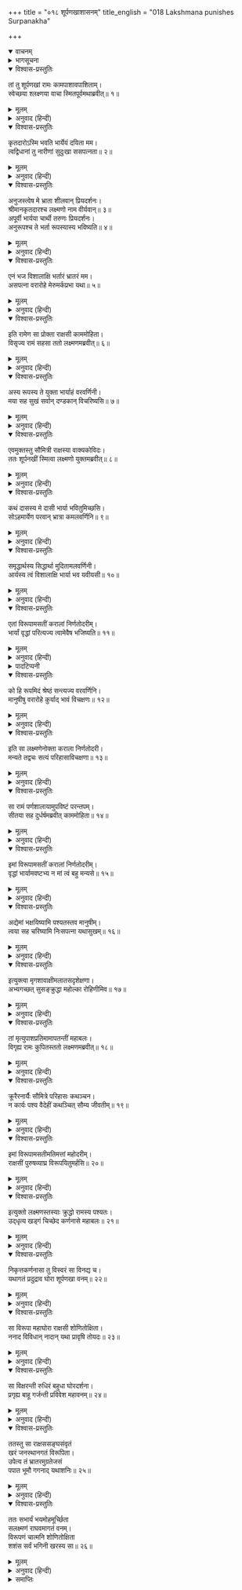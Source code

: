 +++
title = "०१८ शूर्पणखाशासनम्"
title_english = "018 Lakshmana punishes Surpanakha"

+++
<details open><summary>वाचनम्</summary>
<div caption="श्रीराम-हरिसीताराममूर्ति-घनपाठिभ्यां वचनम्" class="audioEmbed" src="https://archive.org/download/Ramayana-recitation-Sriram-harisItArAmamUrti-Ghanapaati-v2/Kanda_3/Kanda_3_ARK-018-Shoorpanakha_Shasanam_.mp3"></div>
</details>

<details><summary>भागसूचना</summary>

18. श्रीरामके टाल देनेपर शूर्पणखाका लक्ष्मणसे प्रणययाचना करना, फिर उनके भी टालनेपर उसका सीतापर आक्रमण और लक्ष्मणका उसके नाक-कान काट लेना
</details>

<details open><summary>विश्वास-प्रस्तुतिः</summary>

तां तु शूर्पणखां रामः कामपाशावपाशिताम्।  
स्वेच्छया श्लक्ष्णया वाचा स्मितपूर्वमथाब्रवीत्॥ १॥
</details>

<details><summary>मूलम्</summary>

तां तु शूर्पणखां रामः कामपाशावपाशिताम्।  
स्वेच्छया श्लक्ष्णया वाचा स्मितपूर्वमथाब्रवीत्॥ १॥
</details>

<details><summary>अनुवाद (हिन्दी)</summary>

श्रीरामने कामपाशसे बँधी हुई उस शूर्पणखासे अपनी इच्छाके अनुसार मधुर वाणीमें मन्द-मन्द मुसकराते हुए कहा—॥ १॥
</details>

<details open><summary>विश्वास-प्रस्तुतिः</summary>

कृतदारोऽस्मि भवति भार्येयं दयिता मम।  
त्वद्विधानां तु नारीणां सुदुःखा ससपत्नता॥ २॥
</details>

<details><summary>मूलम्</summary>

कृतदारोऽस्मि भवति भार्येयं दयिता मम।  
त्वद्विधानां तु नारीणां सुदुःखा ससपत्नता॥ २॥
</details>

<details><summary>अनुवाद (हिन्दी)</summary>

‘आदरणीया देवि! मैं विवाह कर चुका हूँ। यह मेरी प्यारी पत्नी विद्यमान है। तुम-जैसी स्त्रियोंके लिये तो सौतका रहना अत्यन्त दुःखदायी ही होगा॥ २॥
</details>

<details open><summary>विश्वास-प्रस्तुतिः</summary>

अनुजस्त्वेष मे भ्राता शीलवान् प्रियदर्शनः।  
श्रीमानकृतदारश्च लक्ष्मणो नाम वीर्यवान्॥ ३॥  
अपूर्वी भार्यया चार्थी तरुणः प्रियदर्शनः।  
अनुरूपश्च ते भर्ता रूपस्यास्य भविष्यति॥ ४॥
</details>

<details><summary>मूलम्</summary>

अनुजस्त्वेष मे भ्राता शीलवान् प्रियदर्शनः।  
श्रीमानकृतदारश्च लक्ष्मणो नाम वीर्यवान्॥ ३॥  
अपूर्वी भार्यया चार्थी तरुणः प्रियदर्शनः।  
अनुरूपश्च ते भर्ता रूपस्यास्य भविष्यति॥ ४॥
</details>

<details><summary>अनुवाद (हिन्दी)</summary>

‘ये मेरे छोटे भाई श्रीमान् लक्ष्मण बड़े शीलवान्, देखनेमें प्रिय लगनेवाले और बल-पराक्रमसे सम्पन्न हैं। इनके साथ स्त्री नहीं है। ये अपूर्व गुणोंसे सम्पन्न हैं। ये तरुण तो हैं ही, इनका रूप भी देखनेमें बड़ा मनोरम है। अतः यदि इन्हें भार्याकी चाह होगी तो ये ही तुम्हारे इस सुन्दर रूपके योग्य पति होंगे॥ ३-४॥
</details>

<details open><summary>विश्वास-प्रस्तुतिः</summary>

एनं भज विशालाक्षि भर्तारं भ्रातरं मम।  
असपत्ना वरारोहे मेरुमर्कप्रभा यथा॥ ५॥
</details>

<details><summary>मूलम्</summary>

एनं भज विशालाक्षि भर्तारं भ्रातरं मम।  
असपत्ना वरारोहे मेरुमर्कप्रभा यथा॥ ५॥
</details>

<details><summary>अनुवाद (हिन्दी)</summary>

‘विशाललोचने! वरारोहे! जैसे सूर्यकी प्रभा मेरुपर्वतका सेवन करती है, उसी प्रकार तुम मेरे इन छोटे भाई लक्ष्मणको पतिके रूपमें अपनाकर सौतके भयसे रहित हो इनकी सेवा करो’॥ ५॥
</details>

<details open><summary>विश्वास-प्रस्तुतिः</summary>

इति रामेण सा प्रोक्ता राक्षसी काममोहिता।  
विसृज्य रामं सहसा ततो लक्ष्मणमब्रवीत्॥ ६॥
</details>

<details><summary>मूलम्</summary>

इति रामेण सा प्रोक्ता राक्षसी काममोहिता।  
विसृज्य रामं सहसा ततो लक्ष्मणमब्रवीत्॥ ६॥
</details>

<details><summary>अनुवाद (हिन्दी)</summary>

श्रीरामचन्द्रजीके ऐसा कहनेपर वह कामसे मोहित हुई राक्षसी उन्हें छोड़कर सहसा लक्ष्मणके पास जा पहुँची और इस प्रकार बोली—॥ ६॥
</details>

<details open><summary>विश्वास-प्रस्तुतिः</summary>

अस्य रूपस्य ते युक्ता भार्याहं वरवर्णिनी।  
मया सह सुखं सर्वान् दण्डकान् विचरिष्यसि॥ ७॥
</details>

<details><summary>मूलम्</summary>

अस्य रूपस्य ते युक्ता भार्याहं वरवर्णिनी।  
मया सह सुखं सर्वान् दण्डकान् विचरिष्यसि॥ ७॥
</details>

<details><summary>अनुवाद (हिन्दी)</summary>

‘लक्ष्मण! तुम्हारे इस सुन्दर रूपके योग्य मैं ही हूँ, अतः मैं ही तुम्हारी परम सुन्दरी भार्या हो सकती हूँ। मुझे अङ्गीकार कर लेनेपर तुम मेरे साथ समूचे दण्डकारण्यमें सुखपूर्वक विचरण कर सकोगे’॥ ७॥
</details>

<details open><summary>विश्वास-प्रस्तुतिः</summary>

एवमुक्तस्तु सौमित्री राक्षस्या वाक्यकोविदः।  
ततः शूर्पनखीं स्मित्वा लक्ष्मणो युक्तमब्रवीत्॥ ८॥
</details>

<details><summary>मूलम्</summary>

एवमुक्तस्तु सौमित्री राक्षस्या वाक्यकोविदः।  
ततः शूर्पनखीं स्मित्वा लक्ष्मणो युक्तमब्रवीत्॥ ८॥
</details>

<details><summary>अनुवाद (हिन्दी)</summary>

उस राक्षसीके ऐसा कहनेपर बातचीतमें निपुण सुमित्राकुमार लक्ष्मण मुसकराकर सूप-जैसे नखवाली उस निशाचरीसे यह युक्तियुक्त बात बोले—॥ ८॥
</details>

<details open><summary>विश्वास-प्रस्तुतिः</summary>

कथं दासस्य मे दासी भार्या भवितुमिच्छसि।  
सोऽहमार्येण परवान् भ्रात्रा कमलवर्णिनि॥ ९॥
</details>

<details><summary>मूलम्</summary>

कथं दासस्य मे दासी भार्या भवितुमिच्छसि।  
सोऽहमार्येण परवान् भ्रात्रा कमलवर्णिनि॥ ९॥
</details>

<details><summary>अनुवाद (हिन्दी)</summary>

‘लाल कमलके समान गौर वर्णवाली सुन्दरि! मैं तो दास हूँ, अपने बड़े भाई भगवान् श्रीरामके अधीन हूँ, तुम मेरी स्त्री होकर दासी बनना क्यों चाहती हो?॥ ९॥
</details>

<details open><summary>विश्वास-प्रस्तुतिः</summary>

समृद्धार्थस्य सिद्धार्था मुदितामलवर्णिनी।  
आर्यस्य त्वं विशालाक्षि भार्या भव यवीयसी॥ १०॥
</details>

<details><summary>मूलम्</summary>

समृद्धार्थस्य सिद्धार्था मुदितामलवर्णिनी।  
आर्यस्य त्वं विशालाक्षि भार्या भव यवीयसी॥ १०॥
</details>

<details><summary>अनुवाद (हिन्दी)</summary>

‘विशाललोचने! मेरे बड़े भैया सम्पूर्ण ऐश्वर्यों (अथवा सभी अभीष्ट वस्तुओं) से सम्पन्न हैं। तुम उन्हींकी छोटी स्त्री हो जाओ। इससे तुम्हारे सभी मनोरथ सिद्ध हो जायँगे और तुम सदा प्रसन्न रहोगी। तुम्हारे रूप-रंग उन्हींके योग्य निर्मल हैं॥ १०॥
</details>

<details open><summary>विश्वास-प्रस्तुतिः</summary>

एतां विरूपामसतीं करालां निर्णतोदरीम्।  
भार्यां वृद्धां परित्यज्य त्वामेवैष भजिष्यति॥ ११॥
</details>

<details><summary>मूलम्</summary>

एतां विरूपामसतीं करालां निर्णतोदरीम्।  
भार्यां वृद्धां परित्यज्य त्वामेवैष भजिष्यति॥ ११॥
</details>

<details><summary>अनुवाद (हिन्दी)</summary>

‘कुरूप, ओछी, विकृत, धँसे हुए पेटवाली और वृद्धा भार्याको त्यागकर ये तुम्हें ही सादर ग्रहण करेंगे*॥ ११॥
</details>

<details><summary>पादटिप्पनी</summary>

* यहाँ लक्ष्मणने उन्हीं विशेषणोंको दुहराया है, जिन्हें शूर्पणखाने सीताके लिये प्रयुक्त किया था। शूर्पणखाकी दृष्टिसे जो अर्थ है, वह ऊपर दे दिया है; परंतु लक्ष्मणकी दृष्टिमें वे विशेषण निन्दापरक नहीं, स्तुतिपरक है, अतः उनकी दृष्टिसे उन विशेषणोंका अर्थ यहाँ दिया जाता है—विरूपा—विशिष्टरूपवाली त्रिभुवनसुन्दरी। असती—जिससे बढ़कर दूसरी कोई सती नहीं है ऐसी। कराला—शरीरकी गठनके अनुसार ऊँचे-नीचे अङ्गोंवाली। निर्णतोदरी—निम्न उदर अथवा क्षीण कटि-प्रदेशवाली। वृद्धा—ज्ञानमें बढ़ी-चढ़ी। अर्थात् तुम्हें छोड़कर उक्त विशेषणोंवाली सीताको ही वे ग्रहण करेंगे।
</details>

<details open><summary>विश्वास-प्रस्तुतिः</summary>

को हि रूपमिदं श्रेष्ठं सन्त्यज्य वरवर्णिनि।  
मानुषीषु वरारोहे कुर्याद् भावं विचक्षणः॥ १२॥
</details>

<details><summary>मूलम्</summary>

को हि रूपमिदं श्रेष्ठं सन्त्यज्य वरवर्णिनि।  
मानुषीषु वरारोहे कुर्याद् भावं विचक्षणः॥ १२॥
</details>

<details><summary>अनुवाद (हिन्दी)</summary>

‘सुन्दर कटिप्रदेशवाली वरवर्णिनि! कौन ऐसा बुद्धिमान् मनुष्य होगा, जो तुम्हारे इस श्रेष्ठ रूपको छोड़कर मानवकन्याओंसे प्रेम करेगा?’॥ १२॥
</details>

<details open><summary>विश्वास-प्रस्तुतिः</summary>

इति सा लक्ष्मणेनोक्ता कराला निर्णतोदरी।  
मन्यते तद्वचः सत्यं परिहासाविचक्षणा॥ १३॥
</details>

<details><summary>मूलम्</summary>

इति सा लक्ष्मणेनोक्ता कराला निर्णतोदरी।  
मन्यते तद्वचः सत्यं परिहासाविचक्षणा॥ १३॥
</details>

<details><summary>अनुवाद (हिन्दी)</summary>

लक्ष्मणके इस प्रकार कहनेपर परिहासको न समझनेवाली उस लंबे पेटवाली विकराल राक्षसीने उनकी बातको सच्ची माना॥ १३॥
</details>

<details open><summary>विश्वास-प्रस्तुतिः</summary>

सा रामं पर्णशालायामुपविष्टं परन्तपम्।  
सीतया सह दुर्धर्षमब्रवीत् काममोहिता॥ १४॥
</details>

<details><summary>मूलम्</summary>

सा रामं पर्णशालायामुपविष्टं परन्तपम्।  
सीतया सह दुर्धर्षमब्रवीत् काममोहिता॥ १४॥
</details>

<details><summary>अनुवाद (हिन्दी)</summary>

वह पर्णशालामें सीताके साथ बैठे हुए शत्रुसंतापी दुर्जय वीर श्रीरामचन्द्रजीके पास लौट आयी और कामसे मोहित होकर बोली—॥ १४॥
</details>

<details open><summary>विश्वास-प्रस्तुतिः</summary>

इमां विरूपामसतीं करालां निर्णतोदरीम्।  
वृद्धां भार्यामवष्टभ्य न मां त्वं बहु मन्यसे॥ १५॥
</details>

<details><summary>मूलम्</summary>

इमां विरूपामसतीं करालां निर्णतोदरीम्।  
वृद्धां भार्यामवष्टभ्य न मां त्वं बहु मन्यसे॥ १५॥
</details>

<details><summary>अनुवाद (हिन्दी)</summary>

‘राम! तुम इस कुरूप, ओछी, विकृत, धँसे हुए पेटवाली और वृद्धाका आश्रय लेकर मेरा विशेष आदर नहीं करते हो॥ १५॥
</details>

<details open><summary>विश्वास-प्रस्तुतिः</summary>

अद्येमां भक्षयिष्यामि पश्यतस्तव मानुषीम्।  
त्वया सह चरिष्यामि निःसपत्ना यथासुखम्॥ १६॥
</details>

<details><summary>मूलम्</summary>

अद्येमां भक्षयिष्यामि पश्यतस्तव मानुषीम्।  
त्वया सह चरिष्यामि निःसपत्ना यथासुखम्॥ १६॥
</details>

<details><summary>अनुवाद (हिन्दी)</summary>

‘अतः आज तुम्हारे देखते-देखते मैं इस मानुषीको खा जाऊँगी और इस सौतके न रहनेपर तुम्हारे साथ सुखपूर्वक विचरण करूँगी’॥ १६॥
</details>

<details open><summary>विश्वास-प्रस्तुतिः</summary>

इत्युक्त्वा मृगशावाक्षीमलातसदृशेक्षणा।  
अभ्यगच्छत् सुसङ्क्रुद्धा महोल्का रोहिणीमिव॥ १७॥
</details>

<details><summary>मूलम्</summary>

इत्युक्त्वा मृगशावाक्षीमलातसदृशेक्षणा।  
अभ्यगच्छत् सुसङ्क्रुद्धा महोल्का रोहिणीमिव॥ १७॥
</details>

<details><summary>अनुवाद (हिन्दी)</summary>

ऐसा कहकर दहकते हुए अंगारोंके समान नेत्रोंवाली शूर्पणखा अत्यन्त क्रोधमें भरकर मृगनयनी सीताकी ओर झपटी, मानो कोई बड़ी भारी उल्का रोहिणी नामक तारेपर टूट पड़ी हो॥ १७॥
</details>

<details open><summary>विश्वास-प्रस्तुतिः</summary>

तां मृत्युपाशप्रतिमामापतन्तीं महाबलः।  
विगृह्य रामः कुपितस्ततो लक्ष्मणमब्रवीत्॥ १८॥
</details>

<details><summary>मूलम्</summary>

तां मृत्युपाशप्रतिमामापतन्तीं महाबलः।  
विगृह्य रामः कुपितस्ततो लक्ष्मणमब्रवीत्॥ १८॥
</details>

<details><summary>अनुवाद (हिन्दी)</summary>

महाबली श्रीरामने मौतके फंदेकी तरह आती हुई उस राक्षसीको हुंकारसे रोककर कुपित हो लक्ष्मणसे कहा—॥ १८॥
</details>

<details open><summary>विश्वास-प्रस्तुतिः</summary>

क्रूरैरनार्यैः सौमित्रे परिहासः कथञ्चन।  
न कार्यः पश्य वैदेहीं कथञ्चित् सौम्य जीवतीम्॥ १९॥
</details>

<details><summary>मूलम्</summary>

क्रूरैरनार्यैः सौमित्रे परिहासः कथञ्चन।  
न कार्यः पश्य वैदेहीं कथञ्चित् सौम्य जीवतीम्॥ १९॥
</details>

<details><summary>अनुवाद (हिन्दी)</summary>

‘सुमित्रानन्दन! क्रूर कर्म करनेवाले अनार्योंसे किसी प्रकारका परिहास भी नहीं करना चाहिये। सौम्य! देखो न, इस समय सीताके प्राण किसी प्रकार बड़ी मुश्किलसे बचे हैं॥ १९॥
</details>

<details open><summary>विश्वास-प्रस्तुतिः</summary>

इमां विरूपामसतीमतिमत्तां महोदरीम्।  
राक्षसीं पुरुषव्याघ्र विरूपयितुमर्हसि॥ २०॥
</details>

<details><summary>मूलम्</summary>

इमां विरूपामसतीमतिमत्तां महोदरीम्।  
राक्षसीं पुरुषव्याघ्र विरूपयितुमर्हसि॥ २०॥
</details>

<details><summary>अनुवाद (हिन्दी)</summary>

‘पुरुषसिंह! तुम्हें इस कुरूपा, कुलटा, अत्यन्त मतवाली और लंबे पेटवाली राक्षसीको कुरूप—किसी अङ्गसे हीन कर देना चाहिये’॥ २०॥
</details>

<details open><summary>विश्वास-प्रस्तुतिः</summary>

इत्युक्तो लक्ष्मणस्तस्याः क्रुद्धो रामस्य पश्यतः।  
उद‍्धृत्य खड्गं चिच्छेद कर्णनासे महाबलः॥ २१॥
</details>

<details><summary>मूलम्</summary>

इत्युक्तो लक्ष्मणस्तस्याः क्रुद्धो रामस्य पश्यतः।  
उद‍्धृत्य खड्गं चिच्छेद कर्णनासे महाबलः॥ २१॥
</details>

<details><summary>अनुवाद (हिन्दी)</summary>

श्रीरामचन्द्रजीके इस प्रकार आदेश देनेपर क्रोधमें भरे हुए महाबली लक्ष्मणने उनके देखते-देखते म्यानसे तलवार खींच ली और शूर्पणखाके नाक-कान काट लिये॥ २१॥
</details>

<details open><summary>विश्वास-प्रस्तुतिः</summary>

निकृत्तकर्णनासा तु विस्वरं सा विनद्य च।  
यथागतं प्रदुद्राव घोरा शूर्पणखा वनम्॥ २२॥
</details>

<details><summary>मूलम्</summary>

निकृत्तकर्णनासा तु विस्वरं सा विनद्य च।  
यथागतं प्रदुद्राव घोरा शूर्पणखा वनम्॥ २२॥
</details>

<details><summary>अनुवाद (हिन्दी)</summary>

नाक और कान कट जानेपर भयंकर राक्षसी शूर्पणखा बड़े जोरसे चिल्लाकर जैसे आयी थी, उसी तरह वनमें भाग गयी॥ २२॥
</details>

<details open><summary>विश्वास-प्रस्तुतिः</summary>

सा विरूपा महाघोरा राक्षसी शोणितोक्षिता।  
ननाद विविधान् नादान् यथा प्रावृषि तोयदः॥ २३॥
</details>

<details><summary>मूलम्</summary>

सा विरूपा महाघोरा राक्षसी शोणितोक्षिता।  
ननाद विविधान् नादान् यथा प्रावृषि तोयदः॥ २३॥
</details>

<details><summary>अनुवाद (हिन्दी)</summary>

खूनसे भीगी हुई वह महाभयंकर एवं विकराल रूपवाली निशाचरी नाना प्रकारके स्वरोंमें जोर-जोरसे चीत्कार करने लगी, मानो वर्षाकालमें मेघोंकी घटा गर्जन-तर्जन कर रही हो॥ २३॥
</details>

<details open><summary>विश्वास-प्रस्तुतिः</summary>

सा विक्षरन्ती रुधिरं बहुधा घोरदर्शना।  
प्रगृह्य बाहू गर्जन्ती प्रविवेश महावनम्॥ २४॥
</details>

<details><summary>मूलम्</summary>

सा विक्षरन्ती रुधिरं बहुधा घोरदर्शना।  
प्रगृह्य बाहू गर्जन्ती प्रविवेश महावनम्॥ २४॥
</details>

<details><summary>अनुवाद (हिन्दी)</summary>

वह देखनेमें बड़ी भयानक थी। उसने अपने कटे हुए अङ्गोंसे बारंबार खूनकी धारा बहाते और दोनों भुजाएँ ऊपर उठाकर चिग्घाड़ते हुए एक विशाल वनके भीतर प्रवेश किया॥ २४॥
</details>

<details open><summary>विश्वास-प्रस्तुतिः</summary>

ततस्तु सा राक्षससङ्घसंवृतं  
खरं जनस्थानगतं विरूपिता।  
उपेत्य तं भ्रातरमुग्रतेजसं  
पपात भूमौ गगनाद् यथाशनिः॥ २५॥
</details>

<details><summary>मूलम्</summary>

ततस्तु सा राक्षससङ्घसंवृतं  
खरं जनस्थानगतं विरूपिता।  
उपेत्य तं भ्रातरमुग्रतेजसं  
पपात भूमौ गगनाद् यथाशनिः॥ २५॥
</details>

<details><summary>अनुवाद (हिन्दी)</summary>

लक्ष्मणके द्वारा कुरूप की गयी शूर्पणखा वहाँसे भागकर राक्षससमूहसे घिरे हुए भयंकर तेजवाले जनस्थान-निवासी भ्राता खरके पास गयी और जैसे आकाशसे बिजली गिरती है, उसी प्रकार वह पृथ्वीपर गिर पड़ी॥
</details>

<details open><summary>विश्वास-प्रस्तुतिः</summary>

ततः सभार्यं भयमोहमूर्च्छिता  
सलक्ष्मणं राघवमागतं वनम्।  
विरूपणं चात्मनि शोणितोक्षिता  
शशंस सर्वं भगिनी खरस्य सा॥ २६॥
</details>

<details><summary>मूलम्</summary>

ततः सभार्यं भयमोहमूर्च्छिता  
सलक्ष्मणं राघवमागतं वनम्।  
विरूपणं चात्मनि शोणितोक्षिता  
शशंस सर्वं भगिनी खरस्य सा॥ २६॥
</details>

<details><summary>अनुवाद (हिन्दी)</summary>

खरकी वह बहन रक्तसे नहा गयी थी और भय तथा मोहसे अचेत-सी हो रही थी। उसने वनमें सीता और लक्ष्मणके साथ श्रीरामचन्द्रजीके आने और अपने कुरूप किये जानेका सारा वृत्तान्त खरसे कह सुनाया॥
</details>

<details><summary>समाप्तिः</summary>

इत्यार्षे श्रीमद्रामायणे वाल्मीकीये आदिकाव्येऽरण्यकाण्डेऽष्टादशः सर्गः॥ १८॥  
इस प्रकार श्रीवाल्मीकिनिर्मित आर्षरामायण आदिकाव्यके अरण्यकाण्डमें अठारहवाँ सर्ग पूरा हुआ॥ १८॥
</details>


